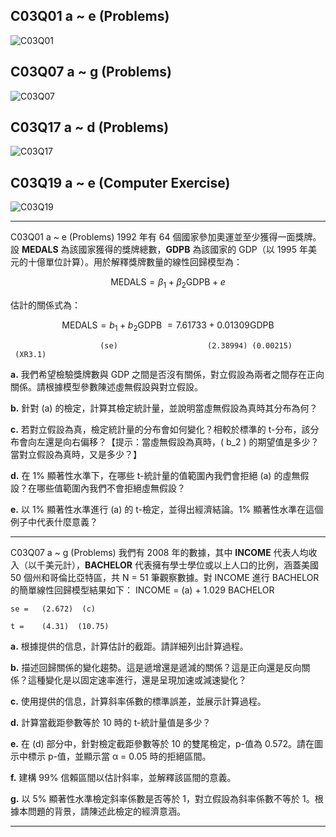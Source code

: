 ## C03Q01 a ~ e (Problems)
![C03Q01](https://github.com/user-attachments/assets/896f4ae6-674b-4d9d-a352-9d41415d4766)

## C03Q07 a ~ g (Problems)
![C03Q07](https://github.com/user-attachments/assets/731a1b2b-441c-4c7e-aeeb-f2420f056dd3)

## C03Q17 a ~ d (Problems)
![C03Q17](https://github.com/user-attachments/assets/c8b47113-c1eb-443c-a3e5-7965a106d4dd)

## C03Q19 a ~ e (Computer Exercise)
![C03Q19](https://github.com/user-attachments/assets/a17051f0-deba-45f8-8753-9d6d255ae49b)

---
C03Q01 a ~ e (Problems)
1992 年有 64 個國家參加奧運並至少獲得一面獎牌。設 **MEDALS** 為該國家獲得的獎牌總數，**GDPB** 為該國家的 GDP（以 1995 年美元的十億單位計算）。用於解釋獎牌數量的線性回歸模型為：

$$
\ \text{MEDALS} = \beta_1 + \beta_2 \text{GDPB} + e \
$$

估計的關係式為：

$$
\ \text{MEDALS} = b_1 + b_2 \text{GDPB} \ = 7.61733 + 0.01309 \text{GDPB} \
$$

                        (se)                    (2.38994) (0.00215)   (XR3.1)


**a.** 我們希望檢驗獎牌數與 GDP 之間是否沒有關係，對立假設為兩者之間存在正向關係。請根據模型參數陳述虛無假設與對立假設。

**b.** 針對 (a) 的檢定，計算其檢定統計量，並說明當虛無假設為真時其分布為何？

**c.** 若對立假設為真，檢定統計量的分布會如何變化？相較於標準的 t-分布，該分布會向左還是向右偏移？【提示：當虛無假設為真時，\( b_2 \) 的期望值是多少？當對立假設為真時，又是多少？】

**d.** 在 1% 顯著性水準下，在哪些 t-統計量的值範圍內我們會拒絕 (a) 的虛無假設？在哪些值範圍內我們不會拒絕虛無假設？

**e.** 以 1% 顯著性水準進行 (a) 的 t-檢定，並得出經濟結論。1% 顯著性水準在這個例子中代表什麼意義？

---
C03Q07 a ~ g (Problems)
我們有 2008 年的數據，其中 **INCOME** 代表人均收入（以千美元計），**BACHELOR** 代表擁有學士學位或以上人口的比例，涵蓋美國 50 個州和哥倫比亞特區，共 N = 51 筆觀察數據。對 INCOME 進行 BACHELOR 的簡單線性回歸模型結果如下：
INCOME = (a) + 1.029 BACHELOR

    se =   (2.672)  (c)

    t =    (4.31)  (10.75)


**a.** 根據提供的信息，計算估計的截距。請詳細列出計算過程。

**b.** 描述回歸關係的變化趨勢。這是遞增還是遞減的關係？這是正向還是反向關係？這種變化是以固定速率進行，還是呈現加速或減速變化？

**c.** 使用提供的信息，計算斜率係數的標準誤差，並展示計算過程。

**d.** 計算當截距參數等於 10 時的 t-統計量值是多少？

**e.** 在 (d) 部分中，針對檢定截距參數等於 10 的雙尾檢定，p-值為 0.572。請在圖示中標示 p-值，並顯示當 α = 0.05 時的拒絕區間。

**f.** 建構 99% 信賴區間以估計斜率，並解釋該區間的意義。

**g.** 以 5% 顯著性水準檢定斜率係數是否等於 1，對立假設為斜率係數不等於 1。根據本問題的背景，請陳述此檢定的經濟意涵。

---

